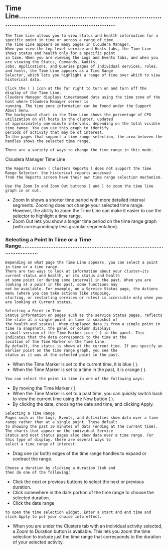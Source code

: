 ## Time Line...................................................................................................................

```
The Time Line allows you to view status and health information for a specific point in time or across a range of time.
The Time Line appears on many pages in Cloudera Manager.
When you view the top level service and Hosts tabs, the Time Line shows status and health only for a specific point
in time. When you are viewing the Logs and Events tabs, and when you are viewing the Status, Commands, Audits,
Jobs, Applications, and Queries pages of individual services, roles, and hosts, the Time Line appears as a Time Range
Selector, which lets you highlight a range of time over which to view historical data.
```
```
Click the ( ) icon at the far right to turn on and turn off the display of the Time Line.
Cloudera Manager displays timestamped data using the time zone of the host where Cloudera Manager server is
running. The time zone information can be found under the Support About menu.
The background chart in the Time Line shows the percentage of CPU utilization on all hosts in the cluster, updated
at approximately one-minute intervals, depending on the total visible time range. You can use this graph to identify
periods of activity that may be of interest.
In the pages that support a time range selection, the area between the handles shows the selected time range.
```
```
There are a variety of ways to change the time range in this mode.
```

Cloudera Manager Time Line

```
The Reports screen ( Clusters Reports ) does not support the Time Range Selector: the historical reports accessed
from the Reports screen have their own time range selection mechanism.
```
```
Use the Zoom In and Zoom Out buttons ( and ) to zoom the time line graph in or out.
```
- Zoom In shows a shorter time period with more detailed interval segments. Zooming does not change your
    selected time range. However, the ability to zoom the Time Line can make it easier to use the selector to highlight
    a time range.
- Zoom Out lets you show a longer time period on the time range graph (with correspondingly less granular
    segmentation).


### Selecting a Point In Time or a Time Range......................................................................................................

```
Depending on what page the Time Line appears, you can select a point in time or a time range.
There are two ways to look at information about your cluster—its current status and health, or its status and health
at some point (or during some interval) in the past. When you are looking at a point in the past, some functions may
not be available. For example, on a Service Status page, the Actions menu (where you can take actions like stopping,
starting, or restarting services or roles) is accessible only when you are looking at Current status.
```
```
Selecting a Point in Time
Status information on pages such as the service Status pages, reflects the state at a single point in time (a snapshot of
the health and status). When displayed data is from a single point in time (a snapshot), the panel or column displays
a small version of the Time Marker icon ( ) in the panel. This indicates that the data corresponds to the time at the
location of the Time Marker on the Time Line.
By default, the status is shown at the current time. If you specify an earlier point on the time range graph, you see the
status as it was at the selected point in the past.
```
- When the Time Marker is set to the current time, it is blue ( ).
- When the Time Marker is set to a time in the past, it is orange ( ).

```
You can select the point in time in one of the following ways:
```
- By moving the Time Marker ( )
- When the Time Marker is set to a past time, you can quickly switch back to view the current time using the Now
    button ( ).
- By clicking the date, choosing the date and time, and clicking Apply.

```
Selecting a Time Range
Pages such as the Logs, Events, and Activities show data over a time range rather than at a single point. These default
to showing the past 30 minutes of data (ending at the current time). The charts that appear on the individual Service
Status and Host Status pages also show data over a time range. For this type of display, there are several ways to
select a time range of interest:
```
- Drag one (or both) edges of the time range handles to expand or contract the range.

```
Choose a duration by clicking a duration link and
then do one of the following:
```
- Click the next or previous buttons to select the next or previous duration.
- Click somewhere in the dark portion of the time range to choose the selected duration.
- Click the date range

```
to open the time selection widget. Enter a start and end time and click Apply to put your choice into effect.
```
- When you are under the Clusters tab with an individual activity selected, a Zoom to Duration button is available.
    This lets you zoom the time selection to include just the time range that corresponds to the duration of your
    selected activity.